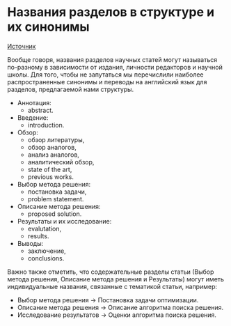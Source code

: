 # Названия разделов в структуре и их синонимы

[Источник](https://stepik.org/course/10524/)

Вообще говоря, названия разделов научных статей могут называться по-разному в зависимости от издания, личности редакторов и научной школы. Для того, чтобы не запутаться мы перечислили наиболее распространенные синонимы и переводы на английский язык для разделов, предлагаемой нами структуры.

* Аннотация:
  * abstract.
* Введение:
  * introduction.
* Обзор:
  * обзор литературы,
  * обзор аналогов,
  * анализ аналогов,
  * аналитический обзор,
  * state of the art,
  * previous works.
* Выбор метода решения:
  * постановка задачи,
  * problem statement.
* Описание метода решения:
  * proposed solution.
* Результаты и их исследование:
  * evalutation,
  * results.
* Выводы:
  * заключение,
  * conclusions.

Важно также отметить, что содержательные разделы статьи \(Выбор метода решения, Описание метода решения и Результаты\) могут иметь индивидуальные названия, связанные с тематикой статьи, например:

* Выбор метода решения -&gt; Постановка задачи оптимизации.
* Описание метода решения -&gt; Описание алгоритма поиска решения.
* Исследование результатов -&gt; Оценки алгоритма поиска решения.


